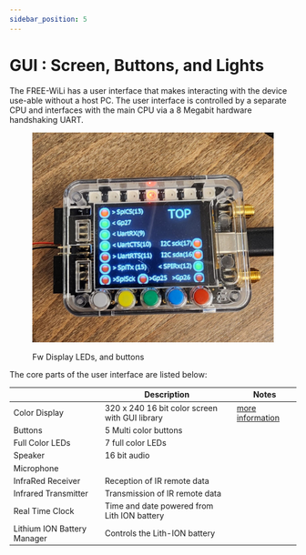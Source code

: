 ```yaml
---
sidebar_position: 5
---
```


# GUI : Screen, Buttons, and Lights

The FREE-WiLi has a user interface that makes interacting with the device use-able without a host PC. The user interface is controlled by a separate CPU and interfaces with the main CPU via a 8 Megabit hardware handshaking UART.

<div class="text--center">

<figure>

![Fw Display LEDs, and buttons](../assets/display-led.jpg "Fw Display LEDs, and buttons")
<figcaption>Fw Display LEDs, and buttons</figcaption>
</figure>
</div>

The core parts of the user interface are listed below:

|                             	| **Description**                                	| **Notes** 	                                                                |
|-----------------------------	|------------------------------------------------	|-------------------------------------------------------------------------      |
| Color Display               	| 320 x 240 16 bit color screen with GUI library 	| [more information](/gui-screen-buttons-and-lights/color-display-widgets)      |
| Buttons                     	| 5 Multi color buttons                          	|           	                                                                |
| Full Color LEDs             	| 7 full color LEDs                              	|           	                                                                |
| Speaker                     	| 16 bit audio                                   	|           	                                                                |
| Microphone                  	|                                                	|           	                                                                |
| InfraRed Receiver           	| Reception of IR remote data                    	|           	                                                                |
| Infrared Transmitter        	| Transmission of IR remote data                 	|           	                                                                |
| Real Time Clock             	| Time and date powered from Lith ION battery    	|           	                                                                |
| Lithium ION Battery Manager 	| Controls the Lith-ION battery                  	|           	                                                                |